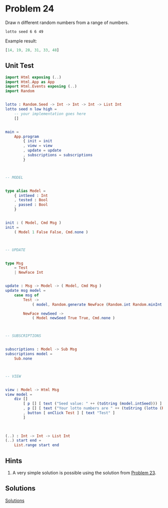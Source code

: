 # Problem 24

Draw n different random numbers from a range of numbers.

```
lotto seed 6 6 49
```

Example result:

```elm 
[14, 19, 28, 31, 33, 48]
```

## Unit Test
```elm
import Html exposing (..)
import Html.App as App
import Html.Events exposing (..)
import Random


lotto : Random.Seed -> Int -> Int -> Int -> List Int
lotto seed n low high =
    -- your implementation goes here
    []


main =
    App.program
        { init = init
        , view = view
        , update = update
        , subscriptions = subscriptions
        }



-- MODEL


type alias Model =
    { intSeed : Int
    , tested : Bool
    , passed : Bool
    }


init : ( Model, Cmd Msg )
init =
    ( Model 1 False False, Cmd.none )



-- UPDATE


type Msg
    = Test
    | NewFace Int


update : Msg -> Model -> ( Model, Cmd Msg )
update msg model =
    case msg of
        Test ->
            ( model, Random.generate NewFace (Random.int Random.minInt Random.maxInt) )

        NewFace newSeed ->
            ( Model newSeed True True, Cmd.none )



-- SUBSCRIPTIONS


subscriptions : Model -> Sub Msg
subscriptions model =
    Sub.none



-- VIEW


view : Model -> Html Msg
view model =
    div []
        [ p [] [ text ("Seed value: " ++ (toString (model.intSeed))) ]
        , p [] [ text ("Your lotto numbers are " ++ (toString (lotto (Random.initialSeed model.intSeed) 6 6 49))) ]
        , button [ onClick Test ] [ text "Test" ]
        ]

            
            
(..) : Int -> Int -> List Int
(..) start end =
    List.range start end
```

## Hints
1. A very simple solution is possible using the solution from [Problem 23](p23.md).


## Solutions 
[Solutions](../s/s24.md)